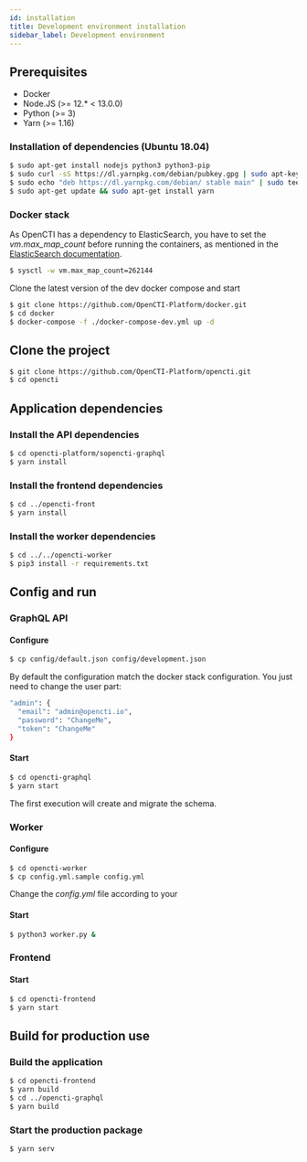 ```yaml
---
id: installation
title: Development environment installation
sidebar_label: Development environment
---
```


## Prerequisites

- Docker
- Node.JS (>= 12.* < 13.0.0)
- Python (>= 3)
- Yarn (>= 1.16)

### Installation of dependencies (Ubuntu 18.04)

```bash
$ sudo apt-get install nodejs python3 python3-pip
$ sudo curl -sS https://dl.yarnpkg.com/debian/pubkey.gpg | sudo apt-key add -
$ sudo echo "deb https://dl.yarnpkg.com/debian/ stable main" | sudo tee /etc/apt/sources.list.d/yarn.list
$ sudo apt-get update && sudo apt-get install yarn
```

### Docker stack

As OpenCTI has a dependency to ElasticSearch, you have to set the *vm.max_map_count* before running the containers, as mentioned in the [ElasticSearch documentation](https://www.elastic.co/guide/en/elasticsearch/reference/current/docker.html#docker-cli-run-prod-mode).

```bash
$ sysctl -w vm.max_map_count=262144
```

Clone the latest version of the dev docker compose and start

```bash
$ git clone https://github.com/OpenCTI-Platform/docker.git
$ cd docker
$ docker-compose -f ./docker-compose-dev.yml up -d
```

## Clone the project

```bash
$ git clone https://github.com/OpenCTI-Platform/opencti.git
$ cd opencti
```

## Application dependencies

### Install the API dependencies

```bash
$ cd opencti-platform/sopencti-graphql
$ yarn install
```

### Install the frontend dependencies
```bash
$ cd ../opencti-front
$ yarn install
```

### Install the worker dependencies

```bash
$ cd ../../opencti-worker
$ pip3 install -r requirements.txt
```

## Config and run

### GraphQL API

#### Configure

```bash
$ cp config/default.json config/development.json
```
By default the configuration match the docker stack configuration.
You just need to change the user part:
```bash
"admin": {
  "email": "admin@opencti.io",
  "password": "ChangeMe",
  "token": "ChangeMe"
}
```

#### Start

```bash
$ cd opencti-graphql
$ yarn start
```

The first execution will create and migrate the schema.

### Worker

#### Configure

```bash
$ cd opencti-worker
$ cp config.yml.sample config.yml
```
Change the *config.yml* file according to your <admin token>

#### Start

```bash
$ python3 worker.py &
```

### Frontend

#### Start

```bash
$ cd opencti-frontend
$ yarn start
```

## Build for production use

### Build the application

```bash
$ cd opencti-frontend
$ yarn build
$ cd ../opencti-graphql
$ yarn build
```

### Start the production package

```bash
$ yarn serv
```
